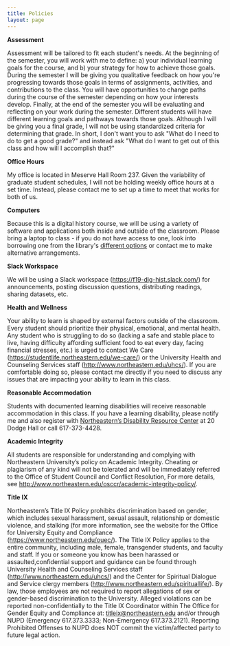 ```yaml
---
title: Policies
layout: page
--- 
```


**Assessment**

Assessment will be tailored to fit each student's needs. At the beginning of the semester, you will work with me to define: a) your individual learning goals for the course, and b) your strategy for how to achieve those goals. During the semester I will be giving you qualitative feedback on how you're progressing towards those goals in terms of assignments, activities, and contributions to the class. You will have opportunities to change paths during the course of the semester depending on how your interests develop. Finally, at the end of the semester you will be evaluating and reflecting on your work during the semester. Different students will have different learning goals and pathways towards those goals. Although I will be giving you a final grade, I will not be using standardized criteria for determining that grade. In short, I don't want you to ask "What do I need to do to get a good grade?" and instead ask "What do I want to get out of this class and how will I accomplish that?"

**Office Hours**

My office is located in Meserve Hall Room 237. Given the variability of graduate student schedules, I will not be holding weekly office hours at a set time. Instead, please contact me to set up a time to meet that works for both of us.

**Computers**

Because this is a digital history course, we will be using a variety of software and applications both inside and outside of the classroom. Please bring a laptop to class - if you do not have access to one, look into borrowing one from the library's [different options](https://www.northeastern.edu/its/services/tech-support/classrooms/equipment-checkout/) or contact me to make alternative arrangements.

**Slack Workspace**

We will be using a Slack workspace (<https://f19-dig-hist.slack.com/>) for announcements, posting discussion questions, distributing readings, sharing datasets, etc.

**Health and Wellness**

Your ability to learn is shaped by external factors outside of the classroom. Every student should prioritize their physical, emotional, and mental health. Any student who is struggling to do so (lacking a safe and stable place to live, having difficulty affording sufficient food to eat every day, facing financial stresses, etc.) is urged to contact We Care (<https://studentlife.northeastern.edu/we-care/>) or the University Health and Counseling Services staff (<http://www.northeastern.edu/uhcs/>). If you are comfortable doing so, please contact me directly if you need to discuss any issues that are impacting your ability to learn in this class.

**Reasonable Accommodation**

Students with documented learning disabilities will receive reasonable accommodation in this class. If you have a learning disability, please notify me and also register with [Northeastern’s Disability Resource Center](http://www.northeastern.edu/drc/) at 20 Dodge Hall or call 617-373-4428.

**Academic Integrity**

All students are responsible for understanding and complying with Northeastern University’s policy on Academic Integrity. Cheating or plagiarism of any kind will not be tolerated and will be immediately referred to the Office of Student Council and Conflict Resolution, For more details, see <http://www.northeastern.edu/osccr/academic-integrity-policy/>.
 
**Title IX**

Northeastern’s Title IX Policy prohibits discrimination based on gender, which includes sexual harassment, sexual assault, relationship or domestic violence, and stalking (for more information, see the website for the Office for University Equity and Compliance (<https://www.northeastern.edu/ouec/>). The Title IX Policy applies to the entire community, including male, female, transgender students, and faculty and staff. If you or someone you know has been harassed or assaulted,confidential support and guidance can be found through University Health and Counseling Services staff (<http://www.northeastern.edu/uhcs/>) and the Center for Spiritual Dialogue and Service clergy members (<http://www.northeastern.edu/spirituallife/>). By law, those employees are not required to report allegations of sex or gender-based discrimination to the University. Alleged violations can be reported non-confidentially to the Title IX Coordinator within The Office for Gender Equity and Compliance at: titleix@northeastern.edu and/or through NUPD (Emergency 617.373.3333; Non-Emergency 617.373.2121). Reporting Prohibited Offenses to NUPD does NOT commit the victim/affected party to future legal action.
